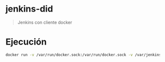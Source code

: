 # jenkins-did
> Jenkins con cliente docker

# Ejecución
```bash
docker run -v /var/run/docker.sock:/var/run/docker.sock -v /var/jenkins_home -p 8080:8080 romeroyonatan/jenkins-did
```

